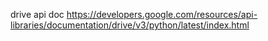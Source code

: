 
drive api doc
https://developers.google.com/resources/api-libraries/documentation/drive/v3/python/latest/index.html
